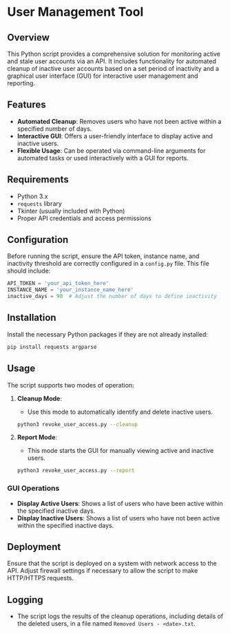 # User Management Tool

## Overview
This Python script provides a comprehensive solution for monitoring active and stale user accounts via an API. It includes functionality for automated cleanup of inactive user accounts based on a set period of inactivity and a graphical user interface (GUI) for interactive user management and reporting.

## Features
- **Automated Cleanup**: Removes users who have not been active within a specified number of days.
- **Interactive GUI**: Offers a user-friendly interface to display active and inactive users.
- **Flexible Usage**: Can be operated via command-line arguments for automated tasks or used interactively with a GUI for reports.

## Requirements
- Python 3.x
- `requests` library
- Tkinter (usually included with Python)
- Proper API credentials and access permissions

## Configuration
Before running the script, ensure the API token, instance name, and inactivity threshold are correctly configured in a `config.py` file. This file should include:

```python
API_TOKEN = 'your_api_token_here'
INSTANCE_NAME = 'your_instance_name_here'
inactive_days = 90  # Adjust the number of days to define inactivity
```

## Installation
Install the necessary Python packages if they are not already installed:
```bash
pip install requests argparse
```

## Usage
The script supports two modes of operation:

1. **Cleanup Mode**:
   - Use this mode to automatically identify and delete inactive users.
   ```bash
   python3 revoke_user_access.py --cleanup
   ```

2. **Report Mode**:
   - This mode starts the GUI for manually viewing active and inactive users.
   ```bash
   python3 revoke_user_access.py --report
   ```

### GUI Operations
- **Display Active Users**: Shows a list of users who have been active within the specified inactive days.
- **Display Inactive Users**: Shows a list of users who have not been active within the specified inactive days.

## Deployment
Ensure that the script is deployed on a system with network access to the API. Adjust firewall settings if necessary to allow the script to make HTTP/HTTPS requests.

## Logging
- The script logs the results of the cleanup operations, including details of the deleted users, in a file named `Removed Users - <date>.txt`.
